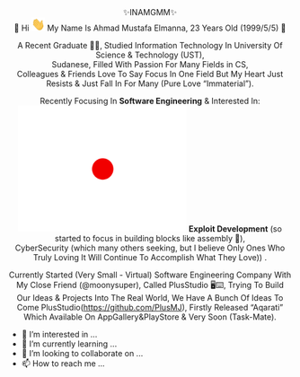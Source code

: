 <div align="center">✨INAMGMM✨</div>
<div align="center">🌱 Hi <img src="https://github.com/elmanna/elmanna/blob/main/Hi.gif" width="24" height="24"/> 
  My Name Is Ahmad Mustafa Elmanna, 23 Years Old (1999/5/5) 👀 </div>
<div align="center">
  
  A Recent Graduate 👨‍🎓, Studied Information Technology In University Of Science & Technology (UST), <br/>
Sudanese, Filled With Passion For Many Fields in CS, <br/> Colleagues & Friends Love To Say Focus In One Field But My Heart Just Resists & Just Fall In For Many (Pure Love “Immaterial”).

  Recently Focusing In <b>Software Engineering</b> & Interested In: <br/> <img src="https://github.com/elmanna/elmanna/blob/main/dot.gif" width="300" height="225"/>  <b>Exploit Development</b> (so started to  focus in building blocks like assembly 👀), <br/> CyberSecurity (which many others seeking, but I believe Only Ones Who Truly Loving It Will Continue To Accomplish What  They Love)) .

Currently Started (Very Small - Virtual) Software Engineering Company  With My Close Friend (@moonysuper), Called PlusStudio 🖥⌨️, Trying To Build Our Ideas & Projects
Into The Real World, We Have A Bunch Of Ideas To Come PlusStudio(https://github.com/PlusMJ), Firstly Released “Aqarati” Which Available On AppGallery&PlayStore & Very Soon (Task-Mate).










  
</div>


- 👀 I’m interested in ...
- 🌱 I’m currently learning ...
- 💞️ I’m looking to collaborate on ...
- 📫 How to reach me ...

<!---
elmanna/elmanna is a ✨ special ✨ repository because its `README.md` (this file) appears on your GitHub profile.
You can click the Preview link to take a look at your changes.
--->
